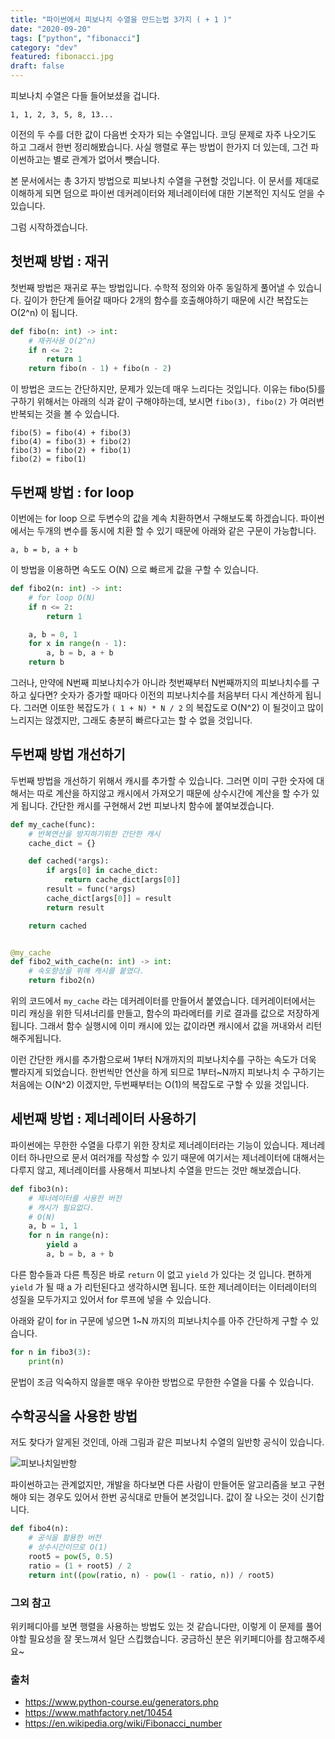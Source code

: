```yaml
---
title: "파이썬에서 피보나치 수열을 만드는법 3가지 ( + 1 )"
date: "2020-09-20"
tags: ["python", "fibonacci"]
category: "dev"
featured: fibonacci.jpg
draft: false
---
```


피보나치 수열은 다들 들어보셨을 겁니다.

```
1, 1, 2, 3, 5, 8, 13...
```

이전의 두 수를 더한 값이 다음번 숫자가 되는 수열입니다.
코딩 문제로 자주 나오기도 하고 그래서 한번 정리해봤습니다.
사실 행렬로 푸는 방법이 한가지 더 있는데, 그건 파이썬하고는 별로 관계가 없어서 뺏습니다.

본 문서에서는 총 3가지 방법으로 피보나치 수열을 구현할 것입니다.
이 문서를 제대로 이해하게 되면 덤으로 파이썬 데커레이터와 제너레이터에 대한 기본적인 지식도 얻을 수 있습니다.

그럼 시작하겠습니다.

## 첫번째 방법 : 재귀

첫번째 방법은 재귀로 푸는 방법입니다. 수학적 정의와 아주 동일하게 풀어낼 수 있습니다.
깊이가 한단계 들어갈 때마다 2개의 함수를 호출해야하기 때문에 시간 복잡도는 O(2^n) 이 됩니다.

```python
def fibo(n: int) -> int:
    # 재귀사용 O(2^n)
    if n <= 2:
        return 1
    return fibo(n - 1) + fibo(n - 2)
```

이 방법은 코드는 간단하지만, 문제가 있는데 매우 느리다는 것입니다.
이유는 fibo(5)를 구하기 위해서는 아래의 식과 같이 구해야하는데,
보시면 `fibo(3), fibo(2)` 가 여러번 반복되는 것을 볼 수 있습니다.

```
fibo(5) = fibo(4) + fibo(3)
fibo(4) = fibo(3) + fibo(2)
fibo(3) = fibo(2) + fibo(1)
fibo(2) = fibo(1)
```

## 두번째 방법 : for loop

이번에는 for loop 으로 두변수의 값을 계속 치환하면서 구해보도록 하겠습니다.
파이썬에서는 두개의 변수를 동시에 치환 할 수 있기 때문에 아래와 같은 구문이 가능합니다.

```
a, b = b, a + b
```

이 방법을 이용하면 속도도 O(N) 으로 빠르게 값을 구할 수 있습니다.

```python
def fibo2(n: int) -> int:
    # for loop O(N)
    if n <= 2:
        return 1

    a, b = 0, 1
    for x in range(n - 1):
        a, b = b, a + b
    return b
```

그러나, 만약에 N번째 피보나치수가 아니라 첫번째부터 N번째까지의 피보나치수를 구하고 싶다면?
숫자가 증가할 때마다 이전의 피보나치수를 처음부터 다시 계산하게 됩니다. 그러면 이또한 복잡도가
`( 1 + N) * N / 2` 의 복잡도로 O(N^2) 이 될것이고 많이 느리지는 않겠지만, 그래도 충분히 빠르다고는 할 수 없을 것입니다.

## 두번째 방법 개선하기

두번째 방법을 개선하기 위해서 캐시를 추가할 수 있습니다.
그러면 이미 구한 숫자에 대해서는 따로 계산을 하지않고 캐시에서 가져오기 때문에 상수시간에 계산을 할 수가 있게 됩니다. 간단한 캐시를 구현해서 2번 피보나치 함수에 붙여보겠습니다.

```python
def my_cache(func):
    # 반복연산을 방지하기위한 간단한 캐시
    cache_dict = {}

    def cached(*args):
        if args[0] in cache_dict:
            return cache_dict[args[0]]
        result = func(*args)
        cache_dict[args[0]] = result
        return result

    return cached


@my_cache
def fibo2_with_cache(n: int) -> int:
    # 속도향상을 위해 캐시를 붙였다.
    return fibo2(n)
```

위의 코드에서 `my_cache` 라는 데커레이터를 만들어서 붙였습니다. 데커레이터에서는 미리 캐싱을 위한 딕셔너리를 만들고, 함수의 파라메터를 키로 결과를 값으로 저장하게 됩니다. 그래서 함수 실행시에 이미 캐시에 있는 값이라면 캐시에서 값을 꺼내와서 리턴해주게됩니다.

이런 간단한 캐시를 추가함으로써 1부터 N개까지의 피보나치수를 구하는 속도가 더욱 빨라지게 되었습니다.
한번씩만 연산을 하게 되므로 1부터~N까지 피보나치 수 구하기는 처음에는 O(N^2) 이겠지만, 두번째부터는 O(1)의 복잡도로 구할 수 있을 것입니다.

## 세번째 방법 : 제너레이터 사용하기

파이썬에는 무한한 수열을 다루기 위한 장치로 제너레이터라는 기능이 있습니다. 제너레이터 하나만으로 문서 여러개를 작성할 수 있기 때문에 여기서는 제너레이터에 대해서는 다루지 않고, 제너레이터를 사용해서 피보나치 수열을 만드는 것만 해보겠습니다.

```python
def fibo3(n):
    # 제너레이터를 사용한 버전
    # 캐시가 필요없다.
    # O(N)
    a, b = 1, 1
    for n in range(n):
        yield a
        a, b = b, a + b

```

다른 함수들과 다른 특징은 바로 `return` 이 없고 `yield` 가 있다는 것 입니다. 편하게 `yield` 가 될 때 a 가 리턴된다고 생각하시면 됩니다. 또한 제너레이터는 이터레이터의 성질을 모두가지고 있어서 for 루프에 넣을 수 있습니다.

아래와 같이 for in 구문에 넣으면 1~N 까지의 피보나치수를 아주 간단하게 구할 수 있습니다.

```python
for n in fibo3(3):
    print(n)
```

문법이 조금 익숙하지 않을뿐 매우 우아한 방법으로 무한한 수열을 다룰 수 있습니다.

## 수학공식을 사용한 방법

저도 찾다가 알게된 것인데, 아래 그림과 같은 피보나치 수열의 일반항 공식이 있습니다.

![피보나치일반항](/images/2020/1.png)

파이썬하고는 관계없지만, 개발을 하다보면 다른 사람이 만들어둔 알고리즘을 보고 구현해야 되는 경우도 있어서
한번 공식대로 만들어 본것입니다. 값이 잘 나오는 것이 신기합니다.

```python
def fibo4(n):
    # 공식을 활용한 버전
    # 상수시간이므로 O(1)
    root5 = pow(5, 0.5)
    ratio = (1 + root5) / 2
    return int((pow(ratio, n) - pow(1 - ratio, n)) / root5)

```

### 그외 참고

위키페디아를 보면 행렬을 사용하는 방법도 있는 것 같습니다만,
이렇게 이 문제를 풀어야할 필요성을 잘 못느껴서 일단 스킵했습니다. 궁금하신 분은 위키페디아를 참고해주세요~

### 출처

- https://www.python-course.eu/generators.php
- https://www.mathfactory.net/10454
- https://en.wikipedia.org/wiki/Fibonacci_number
